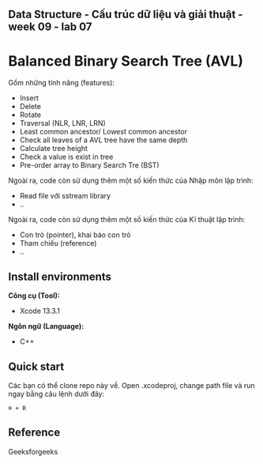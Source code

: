 ## Data Structure - Cấu trúc dữ liệu và giải thuật - week 09 - lab 07
# Balanced Binary Search Tree (AVL)<br>
Gồm những tính năng (features):
* Insert
* Delete
* Rotate
* Traversal (NLR, LNR, LRN)
* Least common ancestor/ Lowest common ancestor
* Check all leaves of a AVL tree have the same depth
* Calculate tree height
* Check a value is exist in tree
* Pre-order array to Binary Search Tre (BST)

Ngoài ra, code còn sử dụng thêm một số kiến thức của Nhập môn lập trình:
* Read file với sstream library
* ..

Ngoài ra, code còn sử dụng thêm một số kiến thức của Kĩ thuật lập trình:
* Con trỏ (pointer), khai báo con trỏ
* Tham chiếu (reference)
* ..

## Install environments
**Công cụ (Tool):**<br>
* Xcode 13.3.1<br>

**Ngôn ngữ (Language):**<br>
* C++

## Quick start
Các bạn có thể clone repo này về. Open .xcodeproj, change path file và run ngay bằng câu lệnh dưới đây:
```
⌘ + R
```

## Reference<br>
Geeksforgeeks
